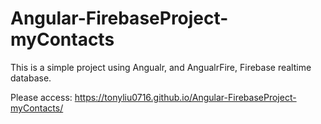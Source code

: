 # Angular-FirebaseProject-myContacts

This is a simple project using Angualr, and AngualrFire, Firebase realtime database.

Please access: https://tonyliu0716.github.io/Angular-FirebaseProject-myContacts/
